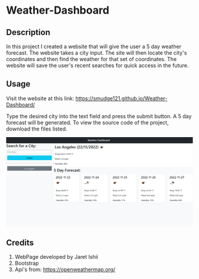 # Weather-Dashboard

## Description

In this project I created a website that will give the user a 5 day weather forecast.  The website takes a city input.  The site will then locate the city's coordinates and then find the weather for that set of coordinates.  The website will save the user's recent searches for quick access in the future.

## Usage

Visit the website at this link: https://smudge121.github.io/Weather-Dashboard/ 


Type the desired city into the text field and press the submit button.  A 5 day forecast will be generated.  To view the source code of the project, download the files listed.

![Screenshot of Weather Dashboard](./Screenshot.png)

## Credits

1. WebPage developed by Jaret Ishii
2. Bootstrap
3. Api's from: https://openweathermap.org/